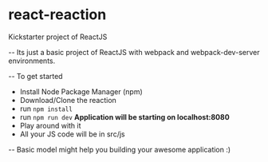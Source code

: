 # react-reaction
Kickstarter project of ReactJS <br />

-- Its just a basic project of ReactJS with webpack and webpack-dev-server environments. <br />

-- To get started <br />
* Install Node Package Manager (npm) <br />
* Download/Clone the reaction <br />
* run `npm install` <br />
* run `npm run dev` **Application will be starting on localhost:8080** <br />
* Play around with it <br />
* All your JS code will be in src/js <br />

-- Basic model might help you building your awesome application :) <br />


